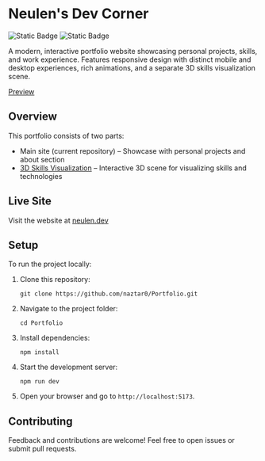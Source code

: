 # Neulen's Dev Corner

![Static Badge](https://img.shields.io/badge/TypeScript-5.7-blue)
![Static Badge](https://img.shields.io/badge/Solid.js-1.8-blue)

A modern, interactive portfolio website showcasing personal projects, skills, and work experience. Features responsive design with distinct mobile and desktop experiences, rich animations, and a separate 3D skills visualization scene.

[Preview](https://github.com/user-attachments/assets/05887812-51aa-47f8-8c7b-1e6aeebc537c)

## Overview
This portfolio consists of two parts:
- Main site (current repository) – Showcase with personal projects and about section
- [3D Skills Visualization](https://github.com/naztar0/portfolio-skills) – Interactive 3D scene for visualizing skills and technologies

## Live Site
Visit the website at [neulen.dev](https://neulen.dev)

## Setup
To run the project locally:
1. Clone this repository:
   ```
   git clone https://github.com/naztar0/Portfolio.git
   ```
2. Navigate to the project folder:
   ```
   cd Portfolio
   ```
3. Install dependencies:
   ```
   npm install
   ```
4. Start the development server:
   ```
   npm run dev
   ```
5. Open your browser and go to `http://localhost:5173`.

## Contributing
Feedback and contributions are welcome! Feel free to open issues or submit pull requests.
